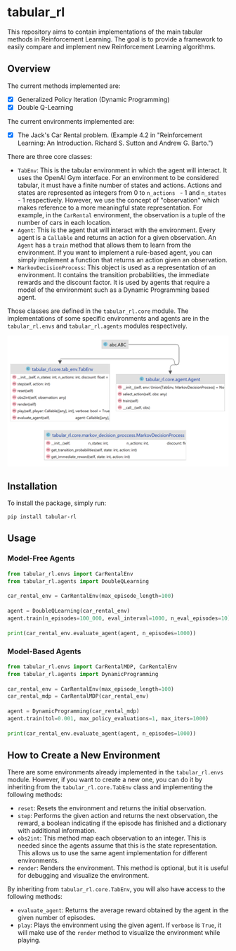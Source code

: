 # tabular_rl
This repository aims to contain implementations of the main tabular methods in Reinforcement Learning. The goal is 
to provide a framework to easily compare and implement new Reinforcement Learning algorithms.

## Overview
The current methods implemented are:
- [x] Generalized Policy Iteration (Dynamic Programming)
- [x] Double Q-Learning

The current environments implemented are:
- [x] The Jack's Car Rental problem. (Example 4.2 in "Reinforcement Learning: An Introduction. Richard S. Sutton and 
Andrew G. Barto.")

There are three core classes:
- `TabEnv`: This is the tabular environment in which the agent will interact. It uses the OpenAI Gym interface. For an 
environment to be considered tabular, it must have a finite number of states and actions. Actions and states are 
represented as integers from 0 to `n_actions ` - 1 and `n_states` - 1 respectively. However, we use the concept of 
"observation" which makes reference to a more meaningful state representation. For example, in the `CarRental` 
environment, the observation is a tuple of the number of cars in each location.
- `Agent`: This is the agent that will interact with the environment. Every agent is a `Callable` and returns an action 
for a given observation. An `Agent` has a `train` method that allows them to learn from the environment. If you want
to implement a rule-based agent, you can simply implement a function that returns an action given an observation.
- `MarkovDecisionProcess`: This object is used as a representation of an environment. It contains the transition
probabilities, the immediate rewards and the discount factor. It is used by agents that require a model of the 
environment such as a Dynamic Programming based agent.

Those classes are defined in the `tabular_rl.core` module. The implementations of some specific environments and
agents are in the `tabular_rl.envs` and `tabular_rl.agents` modules respectively.

![core class diagram](core_class_diagram.png)

## Installation
To install the package, simply run:
```
pip install tabular-rl
```

## Usage

### Model-Free Agents

```python
from tabular_rl.envs import CarRentalEnv
from tabular_rl.agents import DoubleQLearning

car_rental_env = CarRentalEnv(max_episode_length=100)

agent = DoubleQLearning(car_rental_env)
agent.train(n_episodes=100_000, eval_interval=1000, n_eval_episodes=10)

print(car_rental_env.evaluate_agent(agent, n_episodes=1000))
```

### Model-Based Agents
```python
from tabular_rl.envs import CarRentalMDP, CarRentalEnv
from tabular_rl.agents import DynamicProgramming

car_rental_env = CarRentalEnv(max_episode_length=100)
car_rental_mdp = CarRentalMDP(car_rental_env)

agent = DynamicProgramming(car_rental_mdp)
agent.train(tol=0.001, max_policy_evaluations=1, max_iters=1000)

print(car_rental_env.evaluate_agent(agent, n_episodes=1000))
```
## How to Create a New Environment
There are some environments already implemented in the `tabular_rl.envs` module. However, if you want 
to create a new one, you can do it by inheriting from the `tabular_rl.core.TabEnv` class and implementing
the following methods:
- `reset`: Resets the environment and returns the initial observation.
- `step`: Performs the given action and returns the next observation, the reward, a boolean indicating if the 
episode has finished and a dictionary with additional information.
- `obs2int`: This method map each observation to an integer. This is needed since the agents assume that this is the
state representation. This allows us to use the same agent implementation for different environments.
- `render`: Renders the environment. This method is optional, but it is useful for debugging and visualize the
environment.

By inheriting from `tabular_rl.core.TabEnv`, you will also have access to the following methods:
- `evaluate_agent`: Returns the average reward obtained by the agent in the given number of episodes.
- `play`: Plays the environment using the given agent. If `verbose` is `True`, it will make use of the `render` 
method to visualize the environment while playing.
